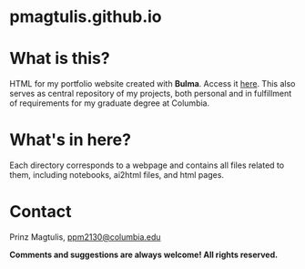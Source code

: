 # pmagtulis.github.io

# What is this?

HTML for my portfolio website created with **Bulma**. Access it [here](https://pmagtulis.github.io). This also serves as central repository of my
projects, both personal and in fulfillment of requirements for my graduate degree at Columbia.

# What's in here?

Each directory corresponds to a webpage and contains all files related to them, including notebooks, ai2html files, and html pages.

# Contact

Prinz Magtulis, [ppm2130@columbia.edu](mailto:ppm2130@columbia.edu)

**Comments and suggestions are always welcome! All rights reserved.**

